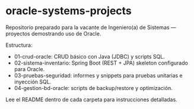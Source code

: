 # oracle-systems-projects

Repositorio preparado para la vacante de Ingeniero(a) de Sistemas — proyectos demostrando uso de Oracle.

Estructura:
- 01-crud-oracle: CRUD básico con Java (JDBC) y scripts SQL.
- 02-sistema-inventario: Spring Boot (REST + JPA) skeleton configurado para Oracle.
- 03-pruebas-seguridad: informes y snippets para pruebas unitarias e inyección SQL.
- 04-gestion-bd-oracle: scripts de backup/restore y optimización.

Lee el README dentro de cada carpeta para instrucciones detalladas.
